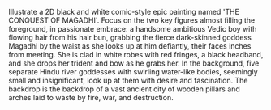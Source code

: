 Illustrate a 2D black and white comic-style epic painting named 'THE CONQUEST OF MAGADHI'. Focus on the two key figures almost filling the foreground, in passionate embrace: a handsome ambitious Vedic boy with flowing hair from his hair bun, grabbing the fierce dark-skinned goddess Magadhi by the waist as she looks up at him defiantly, their faces inches from meeting. She is clad in white robes with red fringes, a black headband, and she drops her trident and bow as he grabs her. In the background, five separate Hindu river goddesses with swirling water-like bodies, seemingly small and insignificant, look up at them with desire and fascination. The backdrop is the backdrop of a vast ancient city of wooden pillars and arches laid to waste by fire, war, and destruction.